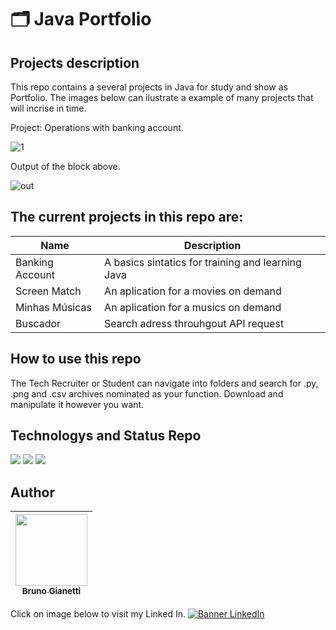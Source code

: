 # :card_index_dividers: Java Portfolio

## Projects description

This repo contains a several projects in Java for study and show as Portfolio. The images below can ilustrate a example of many projects that will incrise in time.

Project: Operations with banking account.

![1](https://github.com/BrunoGianetti/MyJavaProjects/assets/55636879/1ce1452a-fb04-4e5a-9881-0890b13504b7)

Output of the block above.

![out](https://github.com/BrunoGianetti/MyJavaProjects/assets/55636879/059f0360-6f0c-4aca-b06f-e92dc48bd17e)

## The current projects in this repo are:

| Name | Description |
|--- |---|
| Banking Account | A basics sintatics for training and learning Java |
| Screen Match | An aplication for a movies on demand |
| Minhas Músicas | An aplication for a musics on demand |
| Buscador | Search adress throuhgout API request |


## How to use this repo

The Tech Recruiter or Student can navigate into folders and search for .py, .png and .csv archives nominated as your function. Download and manipulate it however you want.

## Technologys and Status Repo


<img src="https://img.shields.io/badge/Language-Java-blue"> <img src="https://img.shields.io/badge/Status-always%20under%20construction-yellow"> <img src="https://img.shields.io/github/downloads/brunogianetti/DataSciencePortfolio/total?style=plastic"> 

## Author

| [<img src="https://avatars.githubusercontent.com/u/55636879?v=4" width=115><br><sub>Bruno Gianetti</sub>](https://github.com/brunogianetti) |
| :---: |

Click on image below to visit my Linked In.
[![Banner LinkedIn](https://user-images.githubusercontent.com/55636879/210119349-4576385f-6bc2-4009-9b0a-374477fba4a9.png)](https://www.linkedin.com/in/brunogianetti/)
